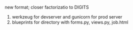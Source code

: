 new format; closer factorizatio to DIGITS

1) werkzeug for devserver and gunicorn for prod server
2) blueprints for directory with forms.py, views.py, job.html

